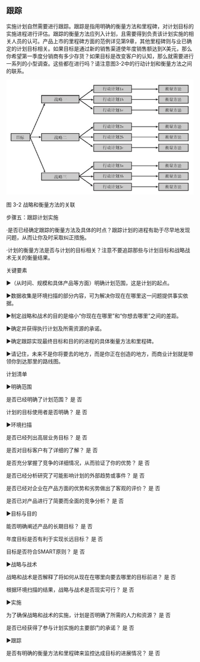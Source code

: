 ## 跟踪

实施计划自然需要进行跟踪。跟踪是指用明确的衡量方法和里程碑，对计划目标的实施进程进行评估。跟踪的衡量方法应列入计划，且需要得到负责该计划实施的相关人员的认可。产品上市的里程碑方面的范例详见第9章，其他里程碑则与业已确定的计划目标相关。如果目标是通过新的销售渠道使年度销售额达到X美元，那么你希望第一季度分销商有多少存货？如果目标是改变客户的认知，那么就需要进行一系列的小型调查。这些都在进行吗？请注意图3-2中的行动计划和衡量方法之间的联系。

![](images/image01232_jpeg)

图 3-2 战略和衡量方法的关联 

步骤五：跟踪计划实施

·是否已经确定跟踪的衡量方法及具体的时点？跟踪计划的进程有助于尽早地发现问题，从而让你及时采取纠正措施。

·计划的衡量方法是否与计划的目标相关？注意不要追踪那些与计划目标和战略战术无关的衡量结果。

关键要素

▶（从时间、规模和具体产品等方面）明确计划范围，这是计划的起点。

▶数据收集是环境扫描的部分内容，可为解决你现在在哪里这一问题提供事实依据。

▶制定战略和战术的目的是缩小“你现在在哪里”和“你想去哪里”之间的差距。

▶确定并获得执行计划及所需资源的承诺。

▶确定跟踪实现最终目标和目的的进程的具体衡量方法和里程碑。

▶请记住，未来不是你将要去的地方，而是你正在创造的地方，而商业计划就是带领你到达那里的路线图。

计划清单

▶明确范围

是否已经明确了计划范围？ 是 否

计划的目标使用者是否明确？ 是 否

▶环境扫描

是否已经列出高层业务目标？ 是 否

是否对目标客户有了详细的了解？ 是 否

是否充分掌握了竞争的详细情况，从而验证了你的优势？ 是 否

是否已经分析研究了可能影响计划的外部趋势或事件？ 是 否

是否已经对企业在产品方面的优势和劣势做出了客观的评价？ 是 否

是否已对产品进行了简要而全面的竞争分析？ 是 否

▶目标与目的

能否明确阐述产品的长期目标？ 是 否

年度目标是否有利于实现长远目标？ 是 否

目标是否符合SMART原则？ 是 否

▶战略与战术

战略和战术是否解释了将如何从现在在哪里向要去哪里的目标前进？ 是 否

根据环境扫描的结果，战略与战术是否现实可行？ 是 否

▶实施

为了确保战略和战术的实施，计划是否明确了所需的人力和资源？ 是 否

是否已经获得了参与计划实施的主要部门的承诺？ 是 否

▶跟踪

是否有明确的衡量方法和里程碑来监控达成目标的进展情况？ 是 否
